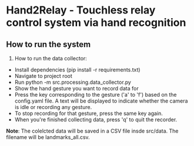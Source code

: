 # Hand2Relay - Touchless relay control system via hand recognition

## How to run the system

1. How to run the data collector:
- Install dependencies (pip install -r requirements.txt)
- Navigate to project root 
- Run python -m src.processing.data_collector.py
- Show the hand gesture you want to record data for
- Press the key corresponding to the gesture ('a' to 'f') based on the config.yaml file. A text will be displayed to indicate whether the camera is idle or recording any gesture.
- To stop recording for that gesture, press the same key again.
- When you're finished collecting data, press 'q' to quit the recorder.

**Note**: The colelcted data will be saved in a CSV file insde src/data. The filename will be landmarks_all.csv.
